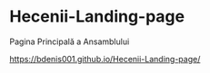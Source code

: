# Hecenii-Landing-page
Pagina Principală a Ansamblului

https://bdenis001.github.io/Hecenii-Landing-page/